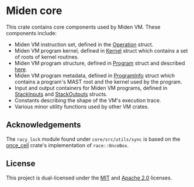 # Miden core
This crate contains core components used by Miden VM. These components include:

* Miden VM instruction set, defined in the [Operation](/../main/core/src/operations/mod.rs) struct.
* Miden VM program kernel, defined in [Kernel](https://github.com/0xMiden/miden-vm/blob/main/core/src/kernel.rs) struct which contains a set of roots of kernel routines.
* Miden VM program structure, defined in [Program](https://github.com/0xMiden/miden-vm/blob/main/core/src/program.rs) struct and described [here](https://0xMiden.github.io/miden-vm/design/programs.html).
* Miden VM program metadata, defined in [ProgramInfo](https://github.com/0xMiden/miden-vm/blob/main/core/src/program.rs) struct which contains a program's MAST root and the kernel used by the program.
* Input and output containers for Miden VM programs, defined in [StackInputs](/../main/core/src/stack/inputs.rs) and [StackOutputs](/../main/core/src/stack/outputs.rs) structs.
* Constants describing the shape of the VM's execution trace.
* Various minor utility functions used by other VM crates.

## Acknowledgements
The `racy_lock` module found under `core/src/utils/sync` is based on the [once_cell](https://crates.io/crates/once_cell) crate's implementation of `race::OnceBox`.

## License
This project is dual-licensed under the [MIT](http://opensource.org/licenses/MIT) and [Apache 2.0](https://opensource.org/license/apache-2-0) licenses.
